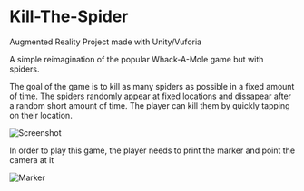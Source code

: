 # Kill-The-Spider
Augmented Reality Project made with Unity/Vuforia

A simple reimagination of the popular Whack-A-Mole game but with spiders. 

The goal of the game is to kill as many spiders as possible in a fixed amount of time. The spiders randomly appear at fixed locations and dissapear after a random short amount of time. The player can kill them by quickly tapping on their location.

![Screenshot](https://cloud.githubusercontent.com/assets/17856537/22843159/81a1ccfa-efd8-11e6-8a41-9553b1d90e8d.png)

In order to play this game, the player needs to print the marker and point the camera at it

![Marker](https://cloud.githubusercontent.com/assets/17856537/22842949/92f72f28-efd7-11e6-912b-773c243ace60.jpg)
